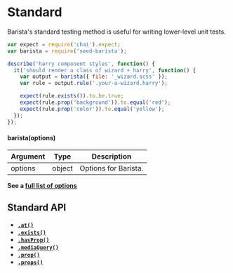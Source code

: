# Standard

Barista's standard testing method is useful for writing lower-level unit tests.

```javascript
var expect = require('chai').expect;
var barista = require('seed-barista');

describe('harry component styles', function() {
  it('should render a class of wizard + harry', function() {
    var output = barista({ file: '_wizard.scss' });
    var rule = output.rule('.your-a-wizard.harry');

    expect(rule.exists()).to.be.true;
    expect(rule.prop('background')).to.equal('red');
    expect(rule.prop('color')).to.equal('yellow');
  });
});
```


#### barista(options)

| Argument | Type | Description |
| --- | --- | --- |
| options | object | Options for Barista. |

**See a [full list of options](../options.md)**



## Standard API

* **[`.at()`](rule/at.md)**
* **[`.exists()`](rule/exists.md)**
* **[`.hasProp()`](rule/hasProp.md)**
* **[`.mediaQuery()`](rule/mq.md)**
* **[`.prop()`](rule/prop.md)**
* **[`.props()`](rule/props.md)**
